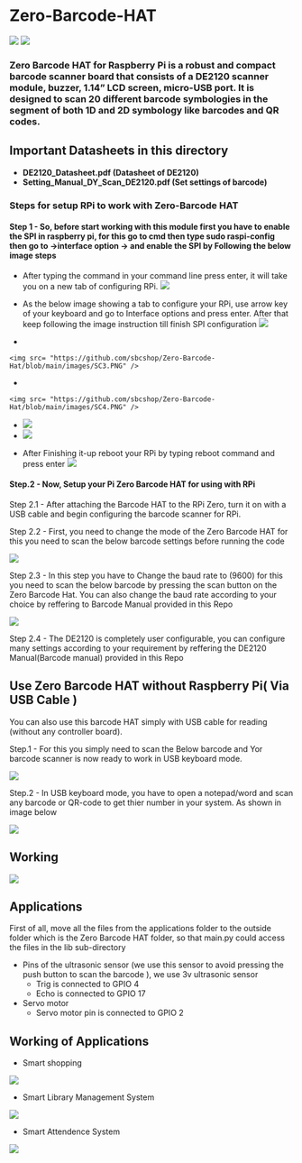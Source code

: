 # Zero-Barcode-HAT

<img src= "https://github.com/sbcshop/Zero-Barcode-Hat/blob/main/images/img2.JPG" />
<img src= "https://github.com/sbcshop/Zero-Barcode-Hat/blob/main/images/img1.JPG" />

### Zero Barcode HAT for Raspberry Pi is a robust and compact barcode scanner board that consists of a DE2120 scanner module, buzzer, 1.14” LCD screen, micro-USB port. It is designed to scan 20 different barcode symbologies in the segment of both 1D and 2D symbology like barcodes and QR codes.

## Important Datasheets in this directory 
  * **DE2120_Datasheet.pdf (Datasheet of DE2120)**
  * **Setting_Manual_DY_Scan_DE2120.pdf (Set settings of barcode)**
  
  
### Steps for setup RPi to work with Zero-Barcode HAT

#### Step 1 - So, before start working with this module first you have to enable the SPI in raspberry pi, for this go to cmd then type sudo raspi-config then go to ->interface option -> and enable the SPI by Following the below image steps
   * After typing the command in your command line press enter, it will take you on a new tab of configuring RPi.
    <img src= "https://github.com/sbcshop/Zero-Barcode-Hat/blob/main/images/SC1.PNG" /> 

   * As the below image showing a tab to configure your RPi, use arrow key of your keyboard and go to Interface options and press enter. After that keep following the      image instruction till finish SPI configuration 
     <img src= "https://github.com/sbcshop/Zero-Barcode-Hat/blob/main/images/SC2.PNG" /> 

   *
    <img src= "https://github.com/sbcshop/Zero-Barcode-Hat/blob/main/images/SC3.PNG" /> 

   * 
    <img src= "https://github.com/sbcshop/Zero-Barcode-Hat/blob/main/images/SC4.PNG" /> 

   * 
     <img src= "https://github.com/sbcshop/Zero-Barcode-Hat/blob/main/images/SC5.PNG" /> 

   *
     <img src= "https://github.com/sbcshop/Zero-Barcode-Hat/blob/main/images/SC6.PNG" /> 

   * After Finishing it-up reboot your RPi by typing reboot command and press enter
     <img src= "https://github.com/sbcshop/Zero-Barcode-Hat/blob/main/images/SC7.PNG" /> 

#### Step.2 - Now, Setup your Pi Zero Barcode HAT for using with RPi

Step 2.1 - After attaching the Barcode HAT to the RPi Zero, turn it on with a USB cable and begin configuring the barcode scanner for RPi. 

Step 2.2 - First, you need to change the mode of the Zero Barcode HAT for this you need to scan the below barcode settings before running the code
  
<img src= "https://github.com/sbcshop/Pi-Barcode-HAT/blob/main/images/ttl_rs232.JPG" />
   
Step 2.3 - In this step you have to Change the baud rate to (9600) for this you need to scan the below barcode by pressing the scan button on the Zero Barcode Hat.    You can also change the baud rate according to your choice by reffering to Barcode Manual provided in this Repo
   
 <img src= "https://github.com/sbcshop/Pi-Barcode-HAT/blob/main/images/baudrate.JPG" />

Step 2.4 - The DE2120 is completely user configurable, you can configure many settings according to your requirement by reffering the DE2120 Manual(Barcode manual) provided in this Repo

## Use Zero Barcode HAT without Raspberry Pi( Via USB Cable )
You can also use this barcode HAT simply with USB cable for reading (without any controller board). 

Step.1 - For this you simply need to scan the Below barcode and Yor barcode scanner is now ready to work in USB keyboard mode.

<img src= "https://github.com/sbcshop/Pi-Barcode-HAT/blob/main/images/img7.JPG" />
  
Step.2 - In USB keyboard mode, you have to open a notepad/word and scan any barcode or QR-code to get thier number in your system. As shown in image below

<img src= "https://github.com/sbcshop/Pi-Barcode-HAT/blob/main/images/SC.JPG" />


## Working
<img src= "https://github.com/sbcshop/Zero-Barcode-Hat/blob/main/images/img6.png" />

## Applications
First of all, move all the files from the applications folder to the outside folder which is the Zero Barcode HAT folder, so that main.py could access the files in the lib sub-directory
* Pins of the ultrasonic sensor (we use this sensor to avoid pressing the push button to scan the barcode ), we use 3v ultrasonic sensor
   * Trig is connected to GPIO 4
   * Echo is connected to GPIO 17
* Servo motor
   * Servo motor pin is connected to GPIO 2

## Working of Applications 
  * Smart shopping
  <img src= "https://github.com/sbcshop/Zero-Barcode-Hat/blob/main/images/img1.png" />
  
  * Smart Library Management System
  <img src= "https://github.com/sbcshop/Zero-Barcode-Hat/blob/main/images/img4.png" />
  
  * Smart Attendence System
  <img src= "https://github.com/sbcshop/Zero-Barcode-Hat/blob/main/images/img2.png" />

   


